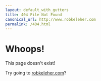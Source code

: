 ```yaml
---
layout: default_with_gutters
title: 404 File Not Found
canonical_url: http://www.robkeleher.com
permalink: /404.html
---
```


<h1 id="whoops" class="mt-0 pt-4">Whoops!</h1>

This page doesn't exist!

Try going to <a href="/">robkeleher.com</a>?